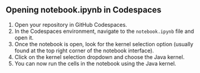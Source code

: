## Opening notebook.ipynb in Codespaces

1. Open your repository in GitHub Codespaces.
2. In the Codespaces environment, navigate to the `notebook.ipynb` file and open it.
3. Once the notebook is open, look for the kernel selection option (usually found at the top right corner of the notebook interface).
4. Click on the kernel selection dropdown and choose the Java kernel.
5. You can now run the cells in the notebook using the Java kernel.
